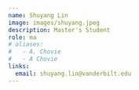 ```yaml
---
name: Shuyang Lin
image: images/shuyang.jpeg
description: Master's Student
role: ma
# aliases:
#   - A. Chovie
#   - A Chovie
links:
  email: shuyang.lin@vanderbilt.edu
---
```



